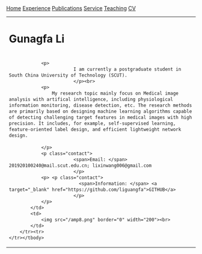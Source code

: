 <html lang="en">
<head>
<link rel="shortcut icon" href="myIcon.ico">
<meta http-equiv="Content-Type" content="text/html;charset=utf-8" />

<meta name="keywords" content="Gunagfa Li, Li Guangfa, Guangfa, Guangzhou, South China University of Technology, SCUT, Sensing, Machine Learning, Medical Image, Healthcare"> 
<meta name="description" content="Gunagfa Li is a postgraduate at SCUT.">
<title>Gunagfa Li Homepage</title>

</head>
<body>

<nav class="navbar navbar-dark navbar-expand-lg fixed-top">
    <div id="layout-menu">
        <a href="#">Home</a>
        <a href="#experience">Experience</a>
        <a href="#publications">Publications</a>
        <a href="#service">Service</a>
        <a href="#teaching">Teaching</a>
        <a href="">CV</a>
    </div>
</nav>


<table>
	<tbody>
		<tr>
			<td width="670">
				<div id="toptitle">					
					<h1>Gunagfa Li</h1><h1>
				</h1></div>

				<p>
                        	I am currently a postgraduate student in South China University of Technology (SCUT).
                    		</p><br>
				<p>
					My research topic mainly focus on Medical image analysis with artifical intelligence, including physiological information monitoring, disease detection, etc. The research methods are primarily based on designing machine learning algorithms capable of detecting challenging target features in medical images with high precision. It includes, for example, self-supervised learning, feature-oriented label design, and efficient lightweight network design.
			
				</p>
				<p class="contact">
                            <span>Email: </span> 201920100240@mail.scut.edu.cn; lixinwang006@gmail.com
                        	</p>
				<p> <p class="contact"> 
                              <span>Information: </span> <a target="_blank" href="https://github.com/liguangfa">GITHUB</a>
                        	</p>
				</p>
			</td>
			<td>
				<img src="/amp8.png" border="0" width="200"><br>
			</td>
		</tr><tr>
	</tr></tbody>
</table>



